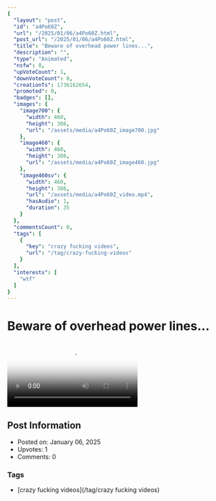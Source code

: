 ```yaml
---
{
  "layout": "post",
  "id": "a4Po60Z",
  "url": "/2025/01/06/a4Po60Z.html",
  "post_url": "/2025/01/06/a4Po60Z.html",
  "title": "Beware of overhead power lines...",
  "description": "",
  "type": "Animated",
  "nsfw": 0,
  "upVoteCount": 1,
  "downVoteCount": 0,
  "creationTs": 1736162654,
  "promoted": 0,
  "badges": [],
  "images": {
    "image700": {
      "width": 460,
      "height": 386,
      "url": "/assets/media/a4Po60Z_image700.jpg"
    },
    "image460": {
      "width": 460,
      "height": 386,
      "url": "/assets/media/a4Po60Z_image460.jpg"
    },
    "image460sv": {
      "width": 460,
      "height": 386,
      "url": "/assets/media/a4Po60Z_video.mp4",
      "hasAudio": 1,
      "duration": 35
    }
  },
  "commentsCount": 0,
  "tags": [
    {
      "key": "crazy fucking videos",
      "url": "/tag/crazy-fucking-videos"
    }
  ],
  "interests": [
    "wtf"
  ]
}
---
```


# Beware of overhead power lines...

<video controls playsinline loop poster="/assets/media/a4Po60Z_image460.jpg">
  <source src="/assets/media/a4Po60Z_video.mp4" type="video/mp4">
  Your browser does not support the video tag.
</video>

## Post Information

- Posted on: January 06, 2025
- Upvotes: 1
- Comments: 0

### Tags

- [crazy fucking videos](/tag/crazy fucking videos)
